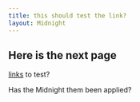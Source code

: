 ```yaml
---
title: this should test the link?
layout: Midnight
---
```




## Here is the next page

[links](index.html) to test?

Has the Midnight them been applied?
